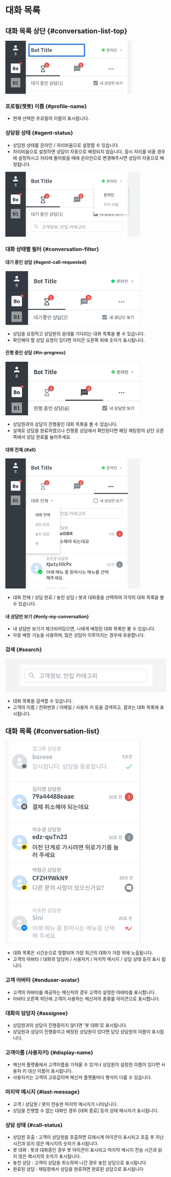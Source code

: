 # 대화 목록

## 대화 목록 상단 {#conversation-list-top}

![](../../.gitbook/assets/openbeta_chat_%20%286%29.png)

### 프로필\(챗봇\) 이름 {#profile-name}

* 현재 선택한 프로필의 이름이 표시됩니다.

### 상담원 상태 {#agent-status}

* 상담원 상태를 온라인 / 자리비움으로 설정할 수 있습니다.
* 자리비움으로 설정하면 상담이 자동으로 배정되지 않습니다. 잠시 자리를 비울 경우에 설정하시고 자리에 돌아왔을 때에 온라인으로 변경해주시면 상담이 자동으로 배정됩니다.



![&#xC0C1;&#xB2F4;&#xC6D0; &#xC0C1;&#xD0DC; &#xC608;&#xC2DC;](../../.gitbook/assets/openbeta_chat_%20%283%29.png)

### 대화 상태별 필터 {#conversation-filter}

#### 대기 중인 상담 {#agent-call-requested}

![](../../.gitbook/assets/openbeta_chat_%20%285%29.png)

* 상담을 요청하고 상담원의 응대를 기다리는 대화 목록을 볼 수 있습니다.
* 확인해야 할 상담 요청이 있다면 아이콘 오른쪽 위에 숫자가 표시됩니다.

#### 진행 중인 상담 {#in-progress}

![](../../.gitbook/assets/openbeta_chat_%20%288%29.png)

* 상담원과의 상담이 진행중인 대화 목록을 볼 수 있습니다.
* 실제로 상담을 완료하였으나 진행중 상담에서 확인된다면 해당 채팅창의 상단 오른쪽에서 상담 완료를 눌러주세요.

#### 대화 전체 {#all}

![](../../.gitbook/assets/openbeta_chat_-_-_list%20%281%29.png)

* 대화 전체 / 상담 완료 / 놓친 상담 / 봇과 대화중을 선택하여 각각의 대화 목록을 볼 수 있습니다.

#### 내 상담만 보기 {#only-my-conversation}

* 내 상담만 보기가 체크되어있으면, 나에게 배정된 대화 목록만 볼 수 있습니다.
* 자동 배정 기능을 사용하며, 많은 상담이 이루어지는 경우에 유용합니다.

### 검색 {#search}

![&#xAC80;&#xC0C9; &#xC608;&#xC2DC;](../../.gitbook/assets/openbeta_chat_%20%2812%29.png)

* 대화 목록을 검색할 수 있습니다.
* 고객의 이름 / 전화번호 / 이메일 / 사용자 키 등을 검색하고, 결과는 대화 목록에 표시됩니다.

## 대화 목록 {#conversation-list}

![](../../.gitbook/assets/openbeta_chat_%20%2815%29.png)

* 대화 목록은 시간순으로 정렬되며 가장 최근의 대화가 가장 위에 노출됩니다.
* 고객의 아바타 / 대화의 담당자 / 사용자키 / 마지막 메시지 / 상담 상태 등이 표시 됩니다.

### 고객 아바타 {#enduser-avatar}

* 고객의 아바타를 제공하는 메신저의 경우 고객이 설정한 아바타를 표시합니다.
* 아바타 오른쪽 하단에 고객이 사용하는 메신저의 종류를 아이콘으로 표시합니다.

### 대화의 담당자 {#assignee}

* 상담원과의 상담이 진행중이지 않다면 '봇 대화'로 표시됩니다.
* 상담원과 상담이 진행중이고 배정된 상담원이 있다면 담당 상담원의 이름이 표시됩니다.

### 고객이름 \(사용자키\) {#display-name}

* 메신저 플랫폼에서 고객이름을 가져올 수 있거나 상담원이 설정한 이름이 있다면 사용자 키 대신 이름이 표시됩니다.
* 사용자키는 고객의 고유값이며 메신저 플랫폼마다 형식이 다를 수 있습니다.

### 마지막 메시지 {#last-message}

* 고객 / 상담원 / 봇이 전송한 마지막 메시지가 나타납니다.
* 상담을 진행할 수 없는 대화인 경우 \[대화 종료\] 등의 상태 메시지가 표시됩니다.

### 상담 상태 {#call-status}

* 상담원 호출 : 고객이 상담원을 호출하면 모래시계 아이콘이 표시되고 호출 후 지난 시간과 읽지 않은 메시지의 숫자가 표시됩니다.
* 봇 대화 : 봇과 대화중인 경우 봇 아이콘이 표시되고 마지막 메시지 전송 시간과 읽지 않은 메시지의 숫자가 표시됩니다.
* 놓친 상담 : 고객이 상담을 취소하여 나간 경우 놓친 상담으로 표시됩니다
* 완료된 상담 : 채팅창에서 상담을 완료하면 완료된 상담으로 표시됩니다


